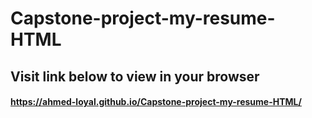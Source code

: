 # Capstone-project-my-resume-HTML
## Visit link below to view in your browser
#### https://ahmed-loyal.github.io/Capstone-project-my-resume-HTML/
